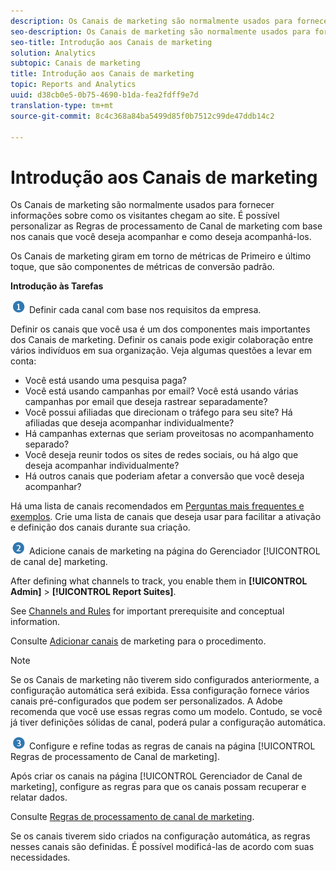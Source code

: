 ```yaml
---
description: Os Canais de marketing são normalmente usados para fornecer informações sobre como os visitantes chegam ao site. É possível personalizar as Regras de processamento de Canal de marketing com base nos canais que você deseja acompanhar e como deseja acompanhá-los.
seo-description: Os Canais de marketing são normalmente usados para fornecer informações sobre como os visitantes chegam ao site. É possível personalizar as Regras de processamento de Canal de marketing com base nos canais que você deseja acompanhar e como deseja acompanhá-los.
seo-title: Introdução aos Canais de marketing
solution: Analytics
subtopic: Canais de marketing
title: Introdução aos Canais de marketing
topic: Reports and Analytics
uuid: d38cb0e5-0b75-4690-b1da-fea2fdff9e7d
translation-type: tm+mt
source-git-commit: 8c4c368a84ba5499d85f0b7512c99de47ddb14c2

---
```



# Introdução aos Canais de marketing

Os Canais de marketing são normalmente usados para fornecer informações sobre como os visitantes chegam ao site. É possível personalizar as Regras de processamento de Canal de marketing com base nos canais que você deseja acompanhar e como deseja acompanhá-los.

Os Canais de marketing giram em torno de métricas de Primeiro e último toque, que são componentes de métricas de conversão padrão.

**Introdução às Tarefas**

![](assets/step1_icon.png) Definir cada canal com base nos requisitos da empresa.

Definir os canais que você usa é um dos componentes mais importantes dos Canais de marketing. Definir os canais pode exigir colaboração entre vários indivíduos em sua organização. Veja algumas questões a levar em conta:

* Você está usando uma pesquisa paga?
* Você está usando campanhas por email? Você está usando várias campanhas por email que deseja rastrear separadamente?
* Você possui afiliadas que direcionam o tráfego para seu site? Há afiliadas que deseja acompanhar individualmente?
* Há campanhas externas que seriam proveitosas no acompanhamento separado?
* Você deseja reunir todos os sites de redes sociais, ou há algo que deseja acompanhar individualmente?
* Há outros canais que poderiam afetar a conversão que você deseja acompanhar?

Há uma lista de canais recomendados em [Perguntas mais frequentes e exemplos](/help/components/c-marketing-channels/c-faq.md). Crie uma lista de canais que deseja usar para facilitar a ativação e definição dos canais durante sua criação.

![](assets/step2_icon.png) Adicione canais de marketing na página do Gerenciador [!UICONTROL de canal de] marketing.

After defining what channels to track, you enable them in **[!UICONTROL Admin]** &gt; **[!UICONTROL Report Suites]**.

See [Channels and Rules](/help/components/c-marketing-channels/c-channels-rules.md) for important prerequisite and conceptual information.

Consulte [Adicionar canais](/help/components/c-marketing-channels/c-channels.md) de marketing para o procedimento.

>[!NOTE]
>
> Se os Canais de marketing não tiverem sido configurados anteriormente, a configuração [](/help/components/c-marketing-channels/c-channel-autosetup.md) automática será exibida. Essa configuração fornece vários canais pré-configurados que podem ser personalizados. A Adobe recomenda que você use essas regras como um modelo. Contudo, se você já tiver definições sólidas de canal, poderá pular a configuração automática.

![](assets/step3_icon.png) Configure e refine todas as regras de canais na página [!UICONTROL Regras de processamento de Canal de marketing].

Após criar os canais na página [!UICONTROL Gerenciador de Canal de marketing], configure as regras para que os canais possam recuperar e relatar dados.

Consulte [Regras de processamento de canal de marketing](/help/components/c-marketing-channels/c-rules.md).

Se os canais tiverem sido criados na configuração automática, as regras nesses canais são definidas. É possível modificá-las de acordo com suas necessidades.
